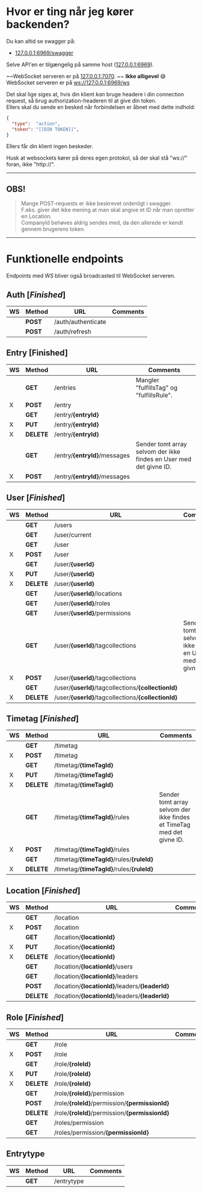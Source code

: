 
# Hvor er ting når jeg kører backenden?

Du kan altid se swagger på:
 - [127.0.0.1:6969/swagger](http://127.0.0.1:6969/swagger)

Selve API'en er tilgængelig på samme host ([127.0.0.1:6969](http://127.0.0.1:6969)).

~~WebSocket serveren er på [127.0.0.1:7070](ws://127.0.0.1:7070).  ~~ __Ikke alligevel__ 😅  
WebSocket serveren er på [ws://127.0.0.1:6969/ws](ws://127.0.0.1:6969/ws)

Det skal lige siges at, hvis din klient _kan_ bruge headere i din connection request, så brug authorization-headeren til at give din token.  
Ellers skal du sende en besked når forbindelsen er åbnet med dette indhold:
```JSON
{
  "type":  "action",
  "token": "[[DIN TOKEN]]",
}
```

Ellers får din klient ingen beskeder.

Husk at websockets kører på deres egen protokol, så der skal stå "ws://" foran, ikke "http://".

---

## OBS!
> Mange POST-requests er ikke beskrevet ordenligt i swagger.  
> F.eks. giver det ikke mening at man skal angive et ID når man opretter en Location.  
> CompanyId behøves aldrig sendes med, da den allerede er kendt gennem brugerens token.

---

# Funktionelle endpoints

Endpoints med _WS_ bliver også broadcasted til WebSocket serveren.

## Auth [_Finished_]
| WS | Method   | URL                | Comments |
|----|----------|--------------------|----------|
|    | __POST__ | /auth/authenticate |          |
|    | __POST__ | /auth/refresh      |          |

## Entry [__Finished__]
| WS | Method     | URL                           | Comments                                                           |
|----|------------|-------------------------------|--------------------------------------------------------------------|
|    | __GET__    | /entries                      | Mangler "fulfillsTag" og "fulfillsRule".                           |
| X  | __POST__   | /entry                        |                                                                    |
|    | __GET__    | /entry/__{entryId}__          |                                                                    |
| X  | __PUT__    | /entry/__{entryId}__          |                                                                    |
| X  | __DELETE__ | /entry/__{entryId}__          |                                                                    |
|    | __GET__    | /entry/__{entryId}__/messages | Sender tomt array selvom der ikke findes en User med det givne ID. |
| X  | __POST__   | /entry/__{entryId}__/messages |                                                                    |

## User [_Finished_]
| WS | Method     | URL                                                  | Comments                                                           |
|----|------------|------------------------------------------------------|--------------------------------------------------------------------|
|    | __GET__    | /users                                               |                                                                    |
|    | __GET__    | /user/current                                        |                                                                    |
|    | __GET__    | /user                                                |                                                                    |
| X  | __POST__   | /user                                                |                                                                    |
|    | __GET__    | /user/__{userId}__                                   |                                                                    |
| X  | __PUT__    | /user/__{userId}__                                   |                                                                    |
| X  | __DELETE__ | /user/__{userId}__                                   |                                                                    |
|    | __GET__    | /user/__{userId}__/locations                         |                                                                    |
|    | __GET__    | /user/__{userId}__/roles                             |                                                                    |
|    | __GET__    | /user/__{userId}__/permissions                       |                                                                    |
|    | __GET__    | /user/__{userId}__/tagcollections                    | Sender tomt array selvom der ikke findes en User med det givne ID. |
| X  | __POST__   | /user/__{userId}__/tagcollections                    |                                                                    |
|    | __GET__    | /user/__{userId}__/tagcollections/__{collectionId}__ |                                                                    |
| X  | __DELETE__ | /user/__{userId}__/tagcollections/__{collectionId}__ |                                                                    |

## Timetag [_Finished_]
| WS | Method     | URL                                         | Comments                                                              |
|----|------------|---------------------------------------------|-----------------------------------------------------------------------|
|    | __GET__    | /timetag                                    |                                                                       |
| X  | __POST__   | /timetag                                    |                                                                       |
|    | __GET__    | /timetag/__{timeTagId}__                    |                                                                       |
| X  | __PUT__    | /timetag/__{timeTagId}__                    |                                                                       |
| X  | __DELETE__ | /timetag/__{timeTagId}__                    |                                                                       |
|    | __GET__    | /timetag/__{timeTagId}__/rules              | Sender tomt array selvom der ikke findes et TimeTag med det givne ID. |
| X  | __POST__   | /timetag/__{timeTagId}__/rules              |                                                                       |
|    | __GET__    | /timetag/__{timeTagId}__/rules/__{ruleId}__ |                                                                       |
| X  | __DELETE__ | /timetag/__{timeTagId}__/rules/__{ruleId}__ |                                                                       |

## Location [_Finished_]
| WS | Method     | URL                                               | Comments |
|----|------------|---------------------------------------------------|----------|
|    | __GET__    | /location                                         |          |
| X  | __POST__   | /location                                         |          |
|    | __GET__    | /location/__{locationId}__                        |          |
| X  | __PUT__    | /location/__{locationId}__                        |          |
| X  | __DELETE__ | /location/__{locationId}__                        |          |
|    | __GET__    | /location/__{locationId}__/users                  |          |
|    | __GET__    | /location/__{locationId}__/leaders                |          |
|    | __POST__   | /location/__{locationId}__/leaders/__{leaderId}__ |          |
|    | __DELETE__ | /location/__{locationId}__/leaders/__{leaderId}__ |          |

## Role [_Finished_]
| WS | Method     | URL                                              | Comments |
|----|------------|--------------------------------------------------|----------|
|    | __GET__    | /role                                            |          |
| X  | __POST__   | /role                                            |          |
|    | __GET__    | /role/__{roleId}__                               |          |
| X  | __PUT__    | /role/__{roleId}__                               |          |
| X  | __DELETE__ | /role/__{roleId}__                               |          |
|    | __GET__    | /role/__{roleId}__/permission                    |          |
|    | __POST__   | /role/__{roleId}__/permission/__{permissionId}__ |          |
|    | __DELETE__ | /role/__{roleId}__/permission/__{permissionId}__ |          |
|    | __GET__    | /roles/permission                                |          |
|    | __GET__    | /roles/permission/__{permissionId}__             |          |

## Entrytype
| WS | Method  | URL        | Comments |
|----|---------|------------|----------|
|    | __GET__ | /entrytype |          |